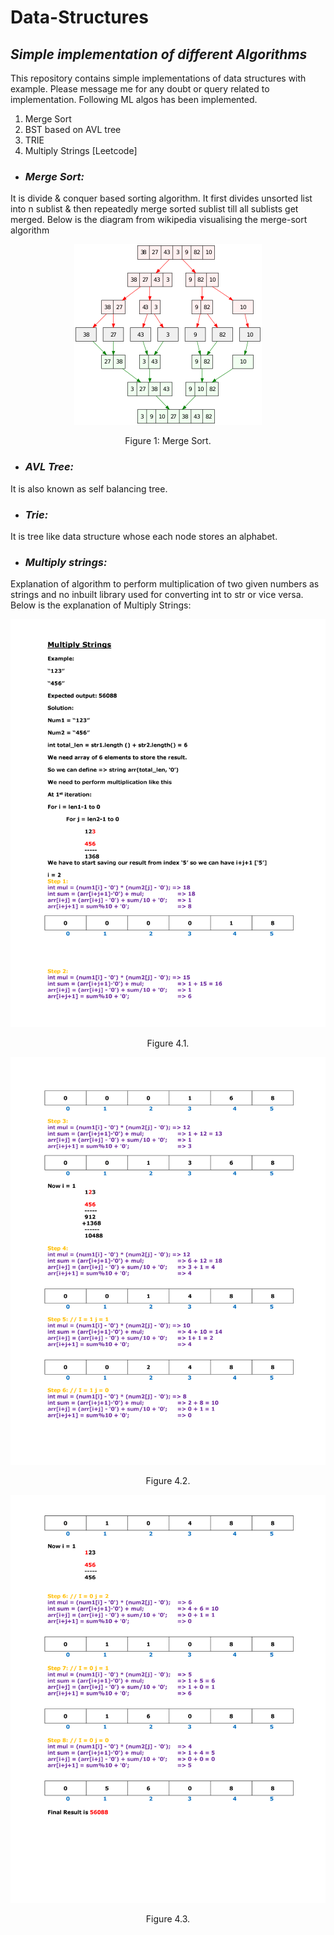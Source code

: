 # Data-Structures
## *_Simple implementation of different Algorithms_*

This repository contains simple implementations of data structures with example. Please message me for any doubt or query related to implementation.
Following ML algos has been implemented.
1. Merge Sort
2. BST based on AVL tree
3. TRIE
4. Multiply Strings [Leetcode]

* ### *Merge Sort:*
It is divide & conquer based sorting algorithm.
It first divides unsorted list into n sublist & then repeatedly merge sorted sublist till all sublists get merged.
Below is the diagram from wikipedia visualising the merge-sort algorithm

<p align="center">
  <img src="https://github.com/mayur-aggarwal/Data-Structures/blob/master/300px-Merge_sort_algorithm_diagram.svg.png">
</p>
<p align="center">Figure 1: Merge Sort.</p>

* ### *AVL Tree:*
It is also known as self balancing tree.

* ### *Trie:*
It is tree like data structure whose each node stores an alphabet.

* ### *Multiply strings:*
Explanation of algorithm to perform multiplication of two given numbers as strings and no inbuilt library used for converting int to str or vice versa.
Below is the explanation of Multiply Strings:
<p align="center">
  <img src="https://github.com/mayur-aggarwal/Data-Structures/blob/master/MultiplyStrings_png/Multiply_Strings_1.png">
</p>
<p align="center">Figure 4.1.</p>

<p align="center">
  <img src="https://github.com/mayur-aggarwal/Data-Structures/blob/master/MultiplyStrings_png/Multiply_Strings_2.png">
</p>
<p align="center">Figure 4.2.</p>

<p align="center">
  <img src="https://github.com/mayur-aggarwal/Data-Structures/blob/master/MultiplyStrings_png/Multiply_Strings_3.png">
</p>
<p align="center">Figure 4.3.</p>
